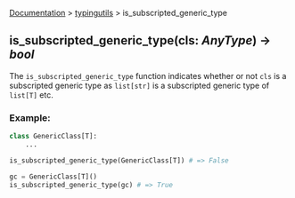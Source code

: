[Documentation](/docs/documentation.md) > [typingutils](/docs/typingutils/typingutils.md) > is_subscripted_generic_type

## is_subscripted_generic_type(cls: _AnyType_) -> _bool_

The `is_subscripted_generic_type` function indicates whether or not `cls` is a subscripted generic type as `list[str]` is a subscripted generic type of `list[T]` etc.

### Example:
```python
class GenericClass[T]:
    ...

is_subscripted_generic_type(GenericClass[T]) # => False

gc = GenericClass[T]()
is_subscripted_generic_type(gc) # => True
```